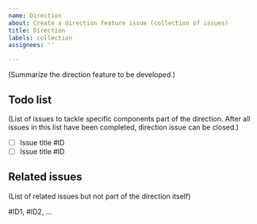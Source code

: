 ```yaml
---
name: Direction
about: Create a direction feature issue (collection of issues)
title: Direction
labels: collection
assignees: ''

---
```


(Summarize the direction feature to be developed.)

## Todo list

(List of issues to tackle specific components part of the direction. 
After all issues in this list have been completed, direction issue can be closed.)

* [ ] Issue title #ID
* [ ] Issue title #ID

## Related issues

(List of related issues but not part of the direction itself)

#ID1, #ID2, ...
